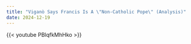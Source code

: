 ```yaml
---
title: "Viganò Says Francis Is A \"Non-Catholic Pope\" (Analysis)"
date: 2024-12-19
---
```


{{< youtube PBlqfkMhHko >}}
